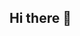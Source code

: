 ## Hi there 👋

<!--
[![Anurag's GitHub stats](https://github-readme-stats.vercel.app/api?username=EP000&count_private=true&theme=dracula)](https://github.com/anuraghazra/github-readme-stats)  

[![Top Langs](https://github-readme-stats.vercel.app/api/top-langs/?username=EP000&layout=compact)](https://github.com/anuraghazra/github-readme-stats)

[![Hits](https://hits.seeyoufarm.com/api/count/incr/badge.svg?url=https%3A%2F%2Fgithub.com%2FEP000&count_bg=%2379C83D&title_bg=%23555555&icon=&icon_color=%23E7E7E7&title=hits&edge_flat=false)](https://hits.seeyoufarm.com)


🌱 I’m currently learning ML, DL  
🔥 I'm interested in NLP, Image processing

<b>🛠 Tech Stack</b>
</br>

<img src='https://img.shields.io/badge/-Python-3776AB?style=flat&logo=Python&logoColor=white'></a>
<img src='https://img.shields.io/badge/-TensorFlow-FF6F00?style=flat&logo=TensorFlow&logoColor=white'></a>
<img src='https://img.shields.io/badge/-PyTorch-EE4C2C?style=flat&logo=PyTorch&logoColor=white'></a>
<img src='https://img.shields.io/badge/-Keras-D00000?style=flat&logo=Keras&logoColor=white'></a>
<img src='https://img.shields.io/badge/-R-276DC3?style=flat&logo=R&logoColor=white'></a>
 
**EP000/EP000** is a ✨ _special_ ✨ repository because its `README.md` (this file) appears on your GitHub profile.

Here are some ideas to get you started:

- 🔭 I’m currently working on ...
- 🌱 I’m currently learning ...
- 👯 I’m looking to collaborate on ...
- 🤔 I’m looking for help with ...
- 💬 Ask me about ...
- 📫 How to reach me: ...
- 😄 Pronouns: ...
- ⚡ Fun fact: ...
-->
